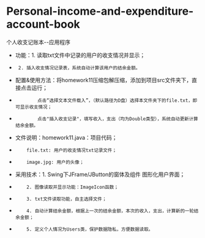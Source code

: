 # Personal-income-and-expenditure-account-book

个人收支记账本--应用程序
 * 功能：1. 读取txt文件中记录的用户的收支情况并显示；
 *      2. 插入收支情况记录表，系统自动计算该用户的结余金额。
 * 配置&使用方法：将homework11压缩包解压缩，添加到项目src文件夹下，直接点击运行；
 *             点击“选择文本文件载入”，（默认路径为D盘）选择本文件夹下的file.txt，即可显示收支情况；
 *             点击"插入收支记录"，填写收入，支出（均为Double类型），系统自动更新计算结余金额。
 * 文件说明：homework11.java：项目代码；
 *         file.txt: 用户的收支情况txt记录文件；
 *         image.jpg: 用户的头像；
 * 采用技术：1. Swing下JFrame/JButton的窗体及组件 图形化用户界面；
 *         2. 图像读取并显示功能：ImageIcon函数；
 *         3. txt文件读取功能，自主选择文件；
 *         4. 自动计算结余金额，根据上一次的结余金额，本次的收入，支出，计算新的一轮结余金额；
 *         5. 定义个人情况为Users类，保护数据隐私，方便数据读取。
